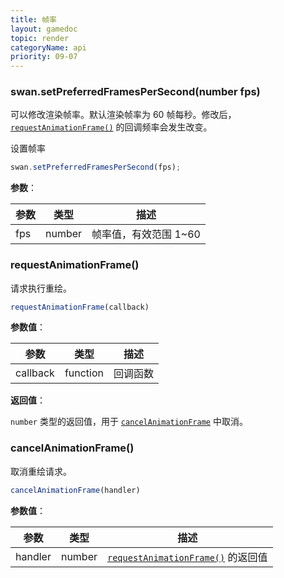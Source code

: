 ```yaml
---
title: 帧率
layout: gamedoc
topic: render
categoryName: api
priority: 09-07
---
```


### swan.setPreferredFramesPerSecond(number fps)

可以修改渲染帧率。默认渲染帧率为 60 帧每秒。修改后，[`requestAnimationFrame()`](#requestAnimationFrame) 的回调频率会发生改变。

设置帧率

```js
swan.setPreferredFramesPerSecond(fps);
```


**参数**：

|参数|类型|描述|
|-|-|-|
|fps|number|帧率值，有效范围 1~60|

### requestAnimationFrame()

请求执行重绘。

```js
requestAnimationFrame(callback)
```

**参数值**：

|参数|类型|描述|
|-|-|-|
|callback|function|回调函数|

**返回值**：

`number` 类型的返回值，用于 [`cancelAnimationFrame`](#cancelAnimationFrame) 中取消。


### cancelAnimationFrame()

取消重绘请求。

```js
cancelAnimationFrame(handler)
```

**参数值**：

|参数|类型|描述|
|-|-|-|
|handler|number|[`requestAnimationFrame()`](#requestAnimationFrame) 的返回值|


